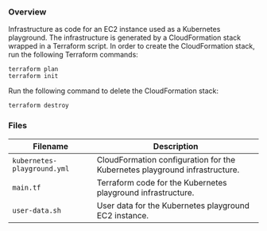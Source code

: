 ### Overview

Infrastructure as code for an EC2 instance used as a Kubernetes playground.  The infrastructure is generated by 
a CloudFormation stack wrapped in a Terraform script.  In order to create the CloudFormation stack, run the following 
Terraform commands:

```
terraform plan
terraform init
```

Run the following command to delete the CloudFormation stack:

```
terraform destroy
```

### Files

| Filename                     | Description                                                                             |
|------------------------------|-----------------------------------------------------------------------------------------|
| `kubernetes-playground.yml`  | CloudFormation configuration for the Kubernetes playground infrastructure.              |
| `main.tf`                    | Terraform code for the Kubernetes playground infrastructure.                            |
| `user-data.sh`               | User data for the Kubernetes playground EC2 instance.                                   |